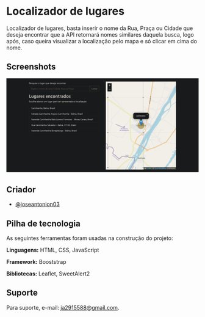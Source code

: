 # Localizador de lugares

Localizador de lugares, basta inserir o nome da Rua, Praça ou Cidade que deseja encontrar que a API retornará nomes similares daquela busca, logo após, caso queira visualizar a localização pelo mapa e só clicar em cima do nome.

## Screenshots

![App Timeline](print.png)

## Criador

- [@joseantonion03](https://www.github.com/joseantonion03)

## Pilha de tecnologia

As seguintes ferramentas foram usadas na construção do projeto:

**Linguagens:** HTML, CSS, JavaScript

**Framework:** Booststrap

**Bibliotecas:** Leaflet, SweetAlert2

## Suporte

Para suporte, e-mail: ja2915588@gmail.com.

